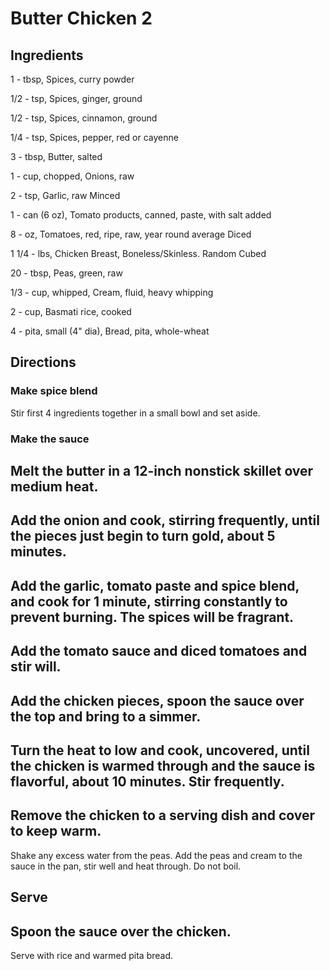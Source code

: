 # Butter Chicken 2

## Ingredients

1 - tbsp, Spices, curry powder

1/2 - tsp, Spices, ginger, ground

1/2 - tsp, Spices, cinnamon, ground

1/4 - tsp, Spices, pepper, red or cayenne

3 - tbsp, Butter, salted

1 - cup, chopped, Onions, raw

2 - tsp, Garlic, raw Minced

1 - can (6 oz), Tomato products, canned, paste, with salt added

8 - oz, Tomatoes, red, ripe, raw, year round average Diced

1 1/4 - lbs, Chicken Breast, Boneless/Skinless. Random Cubed

20 - tbsp, Peas, green, raw

1/3 - cup, whipped, Cream, fluid, heavy whipping

2 - cup, Basmati rice, cooked

4 - pita, small (4" dia), Bread, pita, whole-wheat

## Directions

### Make spice blend

Stir first 4 ingredients together in a small bowl and set aside.

### Make the sauce

Melt the butter in a 12-inch nonstick skillet over medium heat.
---
Add the onion and cook, stirring frequently, until the pieces just begin to turn gold, about 5 minutes.
---
Add the garlic, tomato paste and spice blend, and cook for 1 minute, stirring constantly to prevent burning. The spices will be fragrant.
---
Add the tomato sauce and diced tomatoes and stir will.
---
Add the chicken pieces, spoon the sauce over the top and bring to a simmer.
---
Turn the heat to low and cook, uncovered, until the chicken is warmed through and the sauce is flavorful, about 10 minutes. Stir frequently.
---
Remove the chicken to a serving dish and cover to keep warm.
---
Shake any excess water from the peas. Add the peas and cream to the sauce in the pan, stir well and heat through. Do not boil.

## Serve
Spoon the sauce over the chicken.
---
Serve with rice and warmed pita bread.

